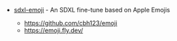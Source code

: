 - [sdxl-emoji](https://replicate.com/fofr/sdxl-emoji?utm_source=project&utm_campaign=almoji) - An SDXL fine-tune based on Apple Emojis

  - https://github.com/cbh123/emoji
  - https://emoji.fly.dev/